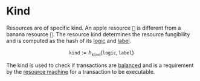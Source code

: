 # Kind

Resources are of specific kind. An apple resource <kbd>🍏</kbd> is different from a banana resource <kbd>🍌</kbd>. The resource kind determines the resource fungibility and is computed as the hash of its [logic](logic.md) and [label](state.md#label).

$$
\texttt{kind} := h_\texttt{kind}(\texttt{logic},\,\texttt{label})
$$

The kind is used to check if transactions are [balanced](../transactions/delta.md) and is a requirement by the [resource machine](../page/) for a transaction to be executable.
